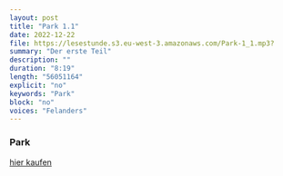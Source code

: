 ```yaml
---
layout: post
title: "Park 1.1"
date: 2022-12-22
file: https://lesestunde.s3.eu-west-3.amazonaws.com/Park-1_1.mp3?
summary: "Der erste Teil"
description: ""
duration: "8:19" 
length: "56051164"
explicit: "no" 
keywords: "Park"
block: "no" 
voices: "Felanders"
---
```


### Park

[hier kaufen](https://www.suhrkamp.de/buch/marius-goldhorn-park-t-9783518127643)
